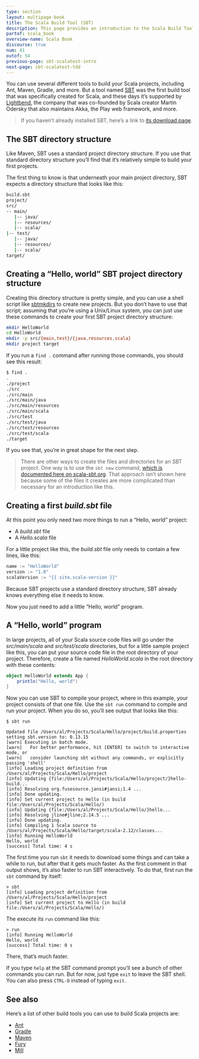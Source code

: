 ```yaml
---
type: section
layout: multipage-book
title: The Scala Build Tool (SBT)
description: This page provides an introduction to the Scala Build Tool, SBT, including a simple 'Hello, world' project.
partof: scala_book
overview-name: Scala Book
discourse: true
num: 41
outof: 54
previous-page: sbt-scalatest-intro
next-page: sbt-scalatest-tdd
---
```




You can use several different tools to build your Scala projects, including Ant, Maven, Gradle, and more. But a tool named [SBT](http://www.scala-sbt.org) was the first build tool that was specifically created for Scala, and these days it’s supported by [Lightbend](https://www.lightbend.com), the company that was co-founded by Scala creator Martin Odersky that also maintains Akka, the Play web framework, and more.

>If you haven’t already installed SBT, here’s a link to [its download page](http://www.scala-sbt.org/download.html).



## The SBT directory structure

Like Maven, SBT uses a standard project directory structure. If you use that standard directory structure you’ll find that it’s relatively simple to build your first projects.

The first thing to know is that underneath your main project directory, SBT expects a directory structure that looks like this:

```bash
build.sbt
project/
src/
-- main/
   |-- java/
   |-- resources/
   |-- scala/
|-- test/
   |-- java/
   |-- resources/
   |-- scala/
target/
```


## Creating a “Hello, world” SBT project directory structure

Creating this directory structure is pretty simple, and you can use a shell script like [sbtmkdirs](https://alvinalexander.com/sbtmkdirs) to create new projects. But you don’t have to use that script; assuming that you’re using a Unix/Linux system, you can just use these commands to create your first SBT project directory structure:

```bash
mkdir HelloWorld
cd HelloWorld
mkdir -p src/{main,test}/{java,resources,scala}
mkdir project target
```

If you run a `find .` command after running those commands, you should see this result:

```bash
$ find .
.
./project
./src
./src/main
./src/main/java
./src/main/resources
./src/main/scala
./src/test
./src/test/java
./src/test/resources
./src/test/scala
./target
```

If you see that, you’re in great shape for the next step.

>There are other ways to create the files and directories for an SBT project. One way is to use the `sbt new` command, [which is documented here on scala-sbt.org](http://www.scala-sbt.org/1.x/docs/Hello.html). That approach isn’t shown here because some of the files it creates are more complicated than necessary for an introduction like this.



## Creating a first *build.sbt* file

At this point you only need two more things to run a “Hello, world” project:

- A *build.sbt* file
- A *Hello.scala* file

For a little project like this, the *build.sbt* file only needs to contain a few lines, like this:

```scala
name := "HelloWorld"
version := "1.0"
scalaVersion := "{{ site.scala-version }}"
```

Because SBT projects use a standard directory structure, SBT already knows everything else it needs to know.

Now you just need to add a little “Hello, world” program.



## A “Hello, world” program

In large projects, all of your Scala source code files will go under the *src/main/scala* and *src/test/scala* directories, but for a little sample project like this, you can put your source code file in the root directory of your project. Therefore, create a file named *HelloWorld.scala* in the root directory with these contents:

```scala
object HelloWorld extends App {
    println("Hello, world")
}
```

Now you can use SBT to compile your project, where in this example, your project consists of that one file. Use the `sbt run` command to compile and run your project. When you do so, you’ll see output that looks like this:

````
$ sbt run

Updated file /Users/al/Projects/Scala/Hello/project/build.properties setting sbt.version to: 0.13.15
[warn] Executing in batch mode.
[warn]   For better performance, hit [ENTER] to switch to interactive mode, or
[warn]   consider launching sbt without any commands, or explicitly passing 'shell'
[info] Loading project definition from /Users/al/Projects/Scala/Hello/project
[info] Updating {file:/Users/al/Projects/Scala/Hello/project/}hello-build...
[info] Resolving org.fusesource.jansi#jansi;1.4 ...
[info] Done updating.
[info] Set current project to Hello (in build file:/Users/al/Projects/Scala/Hello/)
[info] Updating {file:/Users/al/Projects/Scala/Hello/}hello...
[info] Resolving jline#jline;2.14.5 ...
[info] Done updating.
[info] Compiling 1 Scala source to /Users/al/Projects/Scala/Hello/target/scala-2.12/classes...
[info] Running HelloWorld 
Hello, world
[success] Total time: 4 s
````

The first time you run `sbt` it needs to download some things and can take a while to run, but after that it gets much faster. As the first comment in that output shows, it’s also faster to run SBT interactively. To do that, first run the `sbt` command by itself:

````
> sbt
[info] Loading project definition from /Users/al/Projects/Scala/Hello/project
[info] Set current project to Hello (in build file:/Users/al/Projects/Scala/Hello/)
````

The execute its `run` command like this:

````
> run
[info] Running HelloWorld 
Hello, world
[success] Total time: 0 s
````

There, that’s much faster.

If you type `help` at the SBT command prompt you’ll see a bunch of other commands you can run. But for now, just type `exit` to leave the SBT shell. You can also press `CTRL-D` instead of typing `exit`.



## See also

Here’s a list of other build tools you can use to build Scala projects are:

- [Ant](http://ant.apache.org/)
- [Gradle](https://gradle.org/)
- [Maven](https://maven.apache.org/)
- [Fury](https://fury.build)
- [Mill](http://www.lihaoyi.com/mill)









